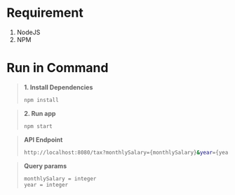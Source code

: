 # Requirement

1. NodeJS
2. NPM

# Run in Command

> **1. Install  Dependencies**
>``` bash
>npm install
>```

> **2. Run app**
>``` bash
>npm start
>```

> **API Endpoint**
>```` bash
> http://localhost:8080/tax?monthlySalary={monthlySalary}&year={year}
>````

> **Query params**
>```` bash
> monthlySalary = integer
> year = integer
>````